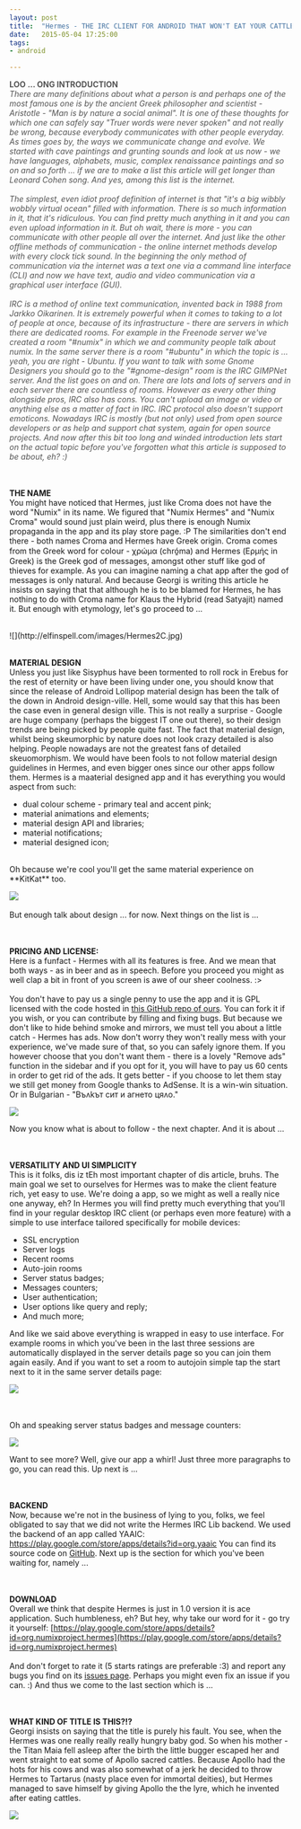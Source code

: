```yaml
---
layout: post
title:  "Hermes - THE IRC CLIENT FOR ANDROID THAT WON'T EAT YOUR CATTLE"
date:   2015-05-04 17:25:00
tags:
- android

---
```


<span style="color:#555555;">
<b>LOO ... ONG INTRODUCTION</b><br>
<i>
There are many definitions about what a person is and perhaps one of the most famous one is by the ancient Greek philosopher and scientist - Aristotle - "Man is by nature a social animal". It is one of these thoughts for which one can safely say "Truer words were never spoken" and not really be wrong, because everybody communicates with other people everyday. As times goes by, the ways we communicate change and evolve. We started with cave paintings and grunting sounds and look at us now - we have languages, alphabets, music, complex renaissance paintings and so on and so forth ... if we are to make a list this article will get longer than Leonard Cohen song. And yes, among this list is the internet.<br><br>
The simplest, even idiot proof definition of internet is that "it's a big wibbly wobbly virtual ocean" filled with information. There is so much information in it, that it's ridiculous. You can find pretty much anything in it and you can even upload information in it.  But oh wait, there is more - you can communicate with other people all over the internet. And just like the other offline methods of communication - the online internet methods develop with every clock tick sound. In the beginning the only method of communication via the internet was a text one via a command line interface (CLI) and now we have text, audio and video communication via a graphical user interface (GUI).<br><br>
IRC is a method of online text communication, invented back in 1988 from Jarkko Oikarinen. It is extremely powerful when it comes to taking to a lot of people at once, because of its infrastructure - there are servers in which there are dedicated rooms. For example in the Freenode server we've created a room "#numix" in which we and community people talk about numix. In the same server there is a room "#ubuntu" in which the topic is ... yeah, you are right - Ubuntu. If you want to talk with some Gnome Designers you should go to the "#gnome-design" room is the IRC GIMPNet server. And the list goes on and on. There are lots and lots of servers and in each server there are countless of rooms. However as every other thing alongside pros, IRC also has cons. You can't upload an image or video or anything else as a matter of fact in IRC. IRC protocol also doesn't support emoticons. Nowadays IRC is mostly (but not only) used from open source developers or as help and support chat system, again for open source projects.
And now after this bit too long and winded introduction lets start on the actual topic before you've forgotten what this article is supposed to be about, eh? :)</i>
</span>

<br><br>
<b>THE NAME</b><br>
You might have noticed that Hermes, just like Croma does not have the word "Numix" in its name. We figured that "Numix Hermes" and "Numix Croma" would sound just plain weird, plus there is enough Numix propaganda in the app and its play store page. :P The similarities don't end there - both names Croma and Hermes have Greek origin. Croma comes from the Greek word for colour - χρώμα (chró̱ma) and Hermes (Ερμής in Greek) is the Greek god of messages, amongst other stuff like god of thieves for example. As you can imagine naming a chat app after the god of messages is only natural. And because Georgi is writing this article he insists on saying that that although he is to be blamed for Hermes, he has nothing to do with Croma name for Klaus the Hybrid (read Satyajit) named it. But enough with etymology, let's go proceed to ...

<br>
![](http://elfinspell.com/images/Hermes2C.jpg)
<br><br>

<b>MATERIAL DESIGN</b><br>
Unless you just like Sisyphus have been tormented to roll rock in Erebus for the rest of eternity or have been living under one, you should know that since the release of Android Lollipop material design has been the talk of the down in Android design-ville. Hell, some would say that this has been the case even in general design ville. This is not really a surprise - Google are huge company (perhaps the biggest IT one out there), so their design trends are being picked by people quite fast. The fact that material design, whilst being skeumorphic by nature does not look crazy detailed is also helping. People nowadays are not the greatest fans of detailed skeuomorphism.
We would have been fools to not follow material design guidelines in Hermes, and even bigger ones since our other apps follow them. Hermes is a maaterial designed app and it has everything you would aspect from such:
 
- dual colour scheme - primary teal and accent pink;
- material animations and elements;
- material design API and libraries;
- material notifications;
- material designed icon;

<br>
Oh because we're cool you'll get the same material experience on **KitKat** too.

![](https://lh3.googleusercontent.com/yQIMQ_bObLS3tUvwNyNhsqJp54JEu5UG5mlbQ4N8yDE8WdPYFMfVdhg7XP9CT1bcoNg=h900)
 <br><br>
But enough talk about design ... for now. Next things on the list is ...

<br><br>
<b>PRICING AND LICENSE:</b><br>
Here is a funfact - Hermes with all its features is free. And we mean that both ways - as in beer and as in speech.
Before you proceed you might as well clap a bit in front of you screen is awe of our sheer coolness. :><br><br>
You don't have to pay us a single penny to use the app and it is GPL licensed with the code hosted in [this GitHub repo of ours](https://github.com/numixproject/org.numixproject.hermes). You can fork it if you wish, or you can contribute by filling and fixing bugs.
But because we don't like to hide behind smoke and mirrors, we must tell you about a little catch - Hermes has ads. Now don't worry they won't really mess with your experience, we've made sure of that, so you can safely ignore them. If you however choose that you don't want them - there is a lovely "Remove ads" function in the sidebar and if you opt for it, you will have to pay us 60 cents in order to get rid of the ads. It gets better - if you choose to let them stay we still get money from Google thanks to AdSense. It is a win-win situation. Or in Bulgarian - "Въʌkът сит и агнето цяʌо."
 
![](http://numixproject.github.io/blog/res/blog/20150504/ads.png)

Now you know what is about to follow - the next chapter. And it is about ...

<br><br>
<b>VERSATILITY AND UI SIMPLICITY</b><br>
This is it folks, dis iz tEh most important chapter of dis article, bruhs.
The main goal we set to ourselves for Hermes was to make the client feature rich, yet easy to use. We're doing a app, so we might as well a really nice one anyway, eh?
In Hermes you will find pretty much everything that you'll find in your regular desktop IRC client (or perhaps even more feature) with a simple to use interface tailored specifically for mobile devices:
 
- SSL encryption
- Server logs
- Recent rooms
- Auto-join rooms
- Server status badges;
- Messages counters;
- User authentication;
- User options like query and reply;
- And much more;
 
And like we said above everything is wrapped in easy to use interface. For example rooms in which you've been in the last three sessions are automatically displayed in the server details page so you can join them again easily. And if you want to set a room to autojoin simple tap the start next to it in the same server details page:
 
![](https://lh3.googleusercontent.com/LIpf-KZfVr0_IGr8XbJfMf49aTFhp4fZg02J7ewPANAjgbNyw68sRaFQLYwkLn24xD4=h900)

<br><br>
Oh and speaking server status badges and message counters:
 
![](https://lh3.googleusercontent.com/cneLAMB9kzp1wuf7hEE-PLin9QnAWNv9nIezPyfGYW7bJywINTiuGrHgZu3o8idrbDo=h900)
 
Want to see more? Well, give our app a whirl!
Just three more paragraphs to go, you can read this. Up next is ...

<br><br>
<b>BACKEND</b><br>
Now, because we're not in the business of lying to you, folks, we feel obligated to say that we did not write the Hermes IRC Lib backend. We used the backend of an app called YAAIC:
https://play.google.com/store/apps/details?id=org.yaaic
You can find its source code on [GitHub](https://github.com/pocmo/Yaaic).
Next up is the section for which you've been waiting for, namely ...

<br><br>
<b>DOWNLOAD</b><br>
Overall we think that despite Hermes is just in 1.0 version it is ace application. Such humbleness, eh?
But hey, why take our word for it - go try it yourself:
[https://play.google.com/store/apps/details?id=org.numixproject.hermes](https://play.google.com/store/apps/details?id=org.numixproject.hermes) <br><br>
And don't forget to rate it (5 starts ratings are preferable :3) and report any bugs you find on its [issues page](https://github.com/numixproject/org.numixproject.hermes/issues). Perhaps you might even fix an issue if you can. :)
And thus we come to the last section which is ...

<br><br>
<b>WHAT KIND OF TITLE IS THIS?!?</b><br>
Georgi insists on saying that the title is purely his fault. You see, when the Hermes was one really really really hungry baby god. So when his mother - the Titan Maia fell asleep after the birth the little bugger escaped her and went straight to eat some of Apollo sacred cattles. Because Apollo had the hots for his cows and was also somewhat of a jerk he decided to throw Hermes to Tartarus (nasty place even for immortal deities), but Hermes managed to save himself by giving Apollo the the lyre, which he invented after eating cattles.
 
![](http://www.etfroundup.com/wp-content/uploads/2014/11/thats_all_folks_wallpaper.jpg)
